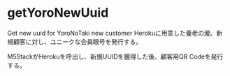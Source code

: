 # getYoroNewUuid
Get new uuid for YoroNoTaki new customer
Herokuに用意した養老の瀧、新規顧客に対し、ユニークな会員眼号を発行する。

M5StackがHerokuを呼出し、新規UUIDを獲得した後、顧客用QR Codeを発行する。
